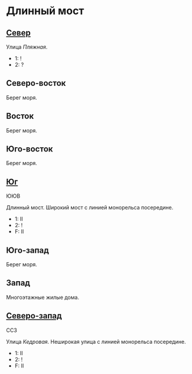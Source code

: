 # Длинный мост

## [Север](./605050.md)

Улица *Пляжная*.

* 1:    !
* 2:    ?

## Северо-восток

Берег моря.

## Восток

Берег моря.

## Юго-восток

Берег моря.

## [Юг](./605145.md)

ЮЮВ

Длинный мост.
Широкий мост с линией монорельса посередине.

* 1:    II
* 2:    !
* F:    II

## Юго-запад

Берег моря.

## Запад

Многоэтажные жилые дома.

## [Северо-запад](./600070.md)

ССЗ

Улица *Кедровая*.
Неширокая улица с линией монорельса посередине.

* 1:    II
* 2:    !
* F:    II
